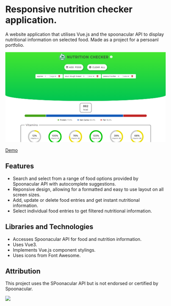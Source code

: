 # Responsive nutrition checker application.


A website application that utilises Vue.js and the spoonacular API to display nutritional information on selected food. 
Made as a project for a persoanl portfolio.

![](src/assets/Nutrition.png)

<a href="https://peaceful-jennings-48cc85.netlify.app/">Demo</a>


## Features

<ul>
  <li> Search and select from a range of food options provided by Spoonacular API with autocomplete suggestions.</li>
  <li> Reponsive design, allowing for a formatted and easy to use layout on all screen sizes.</li>
  <li> Add, update or delete food entries and get instant nutritional information. </li>
  <li> Select individual food entries to get filtered nutritional information.</li>
</ul>

## Libraries and Technologies
<ul>
  <li> Accesses Spoonacular API for food and nutrition information.</li>
  <li> Uses Vue3. </li>
  <li> Implements Vue.js component stylings. </li>
  <li> Uses icons from Font Awesome.</li>
</ul>

## Attribution
This project uses the SPoonacular API but is not endorsed or certified by Spoonacular.

<img src="https://spoonacular.com/images/spoonacular-logo-b.svg"/>

